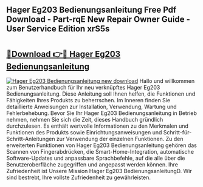 ## Hager Eg203 Bedienungsanleitung Free Pdf Download - Part-rqE New Repair Owner Guide - User Service Edition xrS5s

# <h2><a href="http://df4xy31.blite.top/?on=Hager+Eg203+Bedienungsanleitung">🔗Download 👉🔴 Hager Eg203 Bedienungsanleitung</a></h2>

[![Hager Eg203 Bedienungsanleitung new download](https://i.imgur.com/lujVjoI.png)](http://df4xy31.blite.top/?on=Hager+Eg203+Bedienungsanleitung)
Hallo und willkommen zum Benutzerhandbuch für Ihr neu verknüpftes Hager Eg203 Bedienungsanleitung. Diese Anleitung soll Ihnen helfen, die Funktionen und Fähigkeiten Ihres Produkts zu beherrschen. Im Inneren finden Sie detaillierte Anweisungen zur Installation, Verwendung, Wartung und Fehlerbehebung. Bevor Sie Ihr Hager Eg203 Bedienungsanleitung in Betrieb nehmen, nehmen Sie sich die Zeit, dieses Handbuch gründlich durchzulesen. Es enthält wertvolle Informationen zu den Merkmalen und Funktionen des Produkts sowie Einrichtungsanweisungen und Schritt-für-Schritt-Anleitungen zur Verwendung der einzelnen Funktionen. Zu den erweiterten Funktionen von Hager Eg203 Bedienungsanleitung gehören das Scannen von Fingerabdrücken, die Smart-Home-Integration, automatische Software-Updates und anpassbare Sprachbefehle, auf die alle über die Benutzeroberfläche zugegriffen und angepasst werden können. Ihre Zufriedenheit ist Unsere Mission Hager Eg203 BedienungsanleitungD. Wir sind bestrebt, Ihre vollste Zufriedenheit zu gewährleisten.

